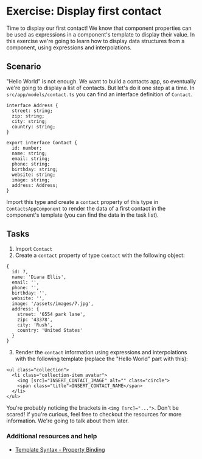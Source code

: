 # Exercise: Display first contact

Time to display our first contact! We know that component properties can be used as expressions in a component's template to display their value. In this exercise we're going to learn how to display data structures from a component, using expressions and interpolations.

## Scenario

"Hello World" is not enough. We want to build a contacts app, so eventually we're going to display a list of contacts. But let's do it one step at a time. In `src/app/models/contact.ts` you can find an interface definition of `Contact`.

```
interface Address {
  street: string;
  zip: string;
  city: string;
  country: string;
}

export interface Contact {
  id: number;
  name: string;
  email: string;
  phone: string;
  birthday: string;
  website: string;
  image: string;
  address: Address;
}
```

Import this type and create a `contact` property of this type in `ContactsAppComponent` to render the data of a first contact in the component's template (you can find the data in the task list).

## Tasks

1. Import `Contact`
2. Create a `contact` property of type `Contact` with the following object:

  ```
  {
    id: 7,
    name: 'Diana Ellis',
    email: '',
    phone: '',
    birthday: '',
    website: '',
    image: '/assets/images/7.jpg',
    address: {
      street: '6554 park lane',
      zip: '43378',
      city: 'Rush',
      country: 'United States'
    }
  }
  ```

3. Render the `contact` information using expressions and interpolations with the following template (replace the "Hello World" part with this):

  ```
  <ul class="collection">
    <li class="collection-item avatar">
      <img [src]="INSERT_CONTACT_IMAGE" alt="" class="circle">
      <span class="title">INSERT_CONTACT_NAME</span>
    </li>
  </ul>
  ```

You're probably noticing the brackets in `<img [src]="...">`. Don't be scared! If you're curious, feel free to checkout the resources for more information. We're going to talk about them later.

### Additional resources and help

- [Template Syntax - Property Binding](https://angular.io/docs/ts/latest/guide/template-syntax.html#!#property-binding)
